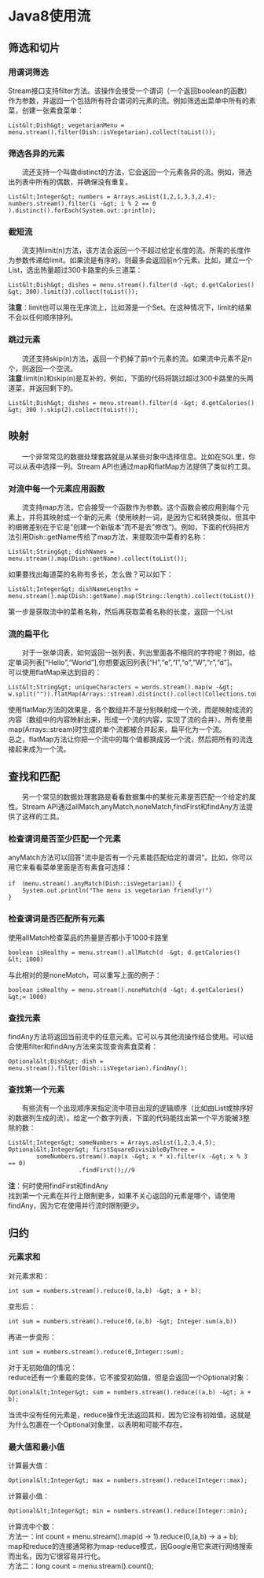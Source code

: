 # Java8使用流

## 筛选和切片

### 用谓词筛选

Stream接口支持filter方法。该操作会接受一个谓词（一个返回boolean的函数）作为参数，并返回一个包括所有符合谓词的元素的流。例如筛选出菜单中所有的素菜，创建一张素食菜单：

```
List&lt;Dish&gt; vegetarianMenu = menu.stream().filter(Dish::isVegetarian).collect(toList());

```

### 筛选各异的元素

  流还支持一个叫做distinct的方法，它会返回一个元素各异的流。例如，筛选出列表中所有的偶数，并确保没有重复。

```
List&lt;Integer&gt; numbers = Arrays.asList(1,2,1,3,3,2,4);
numbers.stream().filter(i -&gt; i % 2 == 0 ).distinct().forEach(System.out::println);

```

### 截短流

  流支持limit(n)方法，该方法会返回一个不超过给定长度的流。所需的长度作为参数传递给limit。如果流是有序的，则最多会返回前n个元素。比如，建立一个List，选出热量超过300卡路里的头三道菜：

```
List&lt;Dish&gt; dishes = menu.stream().filter(d -&gt; d.getCalories() &gt; 300).limit(3).collect(toList());

```

**注意**：limit也可以用在无序流上，比如源是一个Set。在这种情况下，limit的结果不会以任何顺序排列。

### 跳过元素

  流还支持skip(n)方法，返回一个扔掉了前n个元素的流。如果流中元素不足n个，则返回一个空流。<br/>
**注意**:limit(n)和skip(n)是互补的，例如，下面的代码将跳过超过300卡路里的头两道菜，并返回剩下的。

```
List&lt;Dish&gt; dishes = menu.stream().filter(d -&gt; d.getCalories() &gt; 300 ).skip(2).collect(toList());

```

## 映射

  一个非常常见的数据处理套路就是从某些对象中选择信息。比如在SQL里，你可以从表中选择一列。Stream API也通过map和flatMap方法提供了类似的工具。

### 对流中每一个元素应用函数

  流支持map方法，它会接受一个函数作为参数。这个函数会被应用到每个元素上，并将其映射成一个新的元素（使用映射一词，是因为它和转换类似，但其中的细微差别在于它是”创建一个新版本“而不是去”修改“)。例如，下面的代码把方法引用Dish::getName传给了map方法，来提取流中菜肴的名称：

```
List&lt;String&gt; dishNames =  menu.stream().map(Dish::getName).collect(toList());

```

如果要找出每道菜的名称有多长，怎么做？可以如下：

```
List&lt;Integer&gt; dishNameLengths = menu.stream().map(Dish::getName).map(String::length).collect(toList());

```

第一步是获取流中的菜肴名称，然后再获取菜肴名称的长度，返回一个List

### 流的扁平化

  对于一张单词表，如何返回一张列表，列出里面各不相同的字符呢？例如，给定单词列表[“Hello”,“World”],你想要返回列表[“H”,“e”,“l”,“o”,“W”,“r”,“d”]。<br/>
可以使用flatMap来达到目的：

```
List&lt;String&gt; uniqueCharacters = words.stream().map(w -&gt; w.split("")).flatMap(Arrays::stream).distinct().collect(Collections.toList())

```

使用flatMap方法的效果是，各个数组并不是分别映射成一个流，而是映射成流的内容（数组中的内容映射出来，形成一个流的内容，实现了流的合并）。所有使用map(Arrays::stream)时生成的单个流都被合并起来，扁平化为一个流。<br/>
总之，flatMap方法让你把一个流中的每个值都换成另一个流，然后把所有的流连接起来成为一个流。

## 查找和匹配

  另一个常见的数据处理套路是看看数据集中的某些元素是否匹配一个给定的属性。Stream API通过allMatch,anyMatch,noneMatch,findFirst和findAny方法提供了这样的工具。

### 检查谓词是否至少匹配一个元素

anyMatch方法可以回答”流中是否有一个元素能匹配给定的谓词“。比如，你可以用它来看看菜单里面是否有素食可选择：

```
if （menu.stream().anyMatch(Dish::isVegetarian)）{
	System.out.println("The menu is vegetarian friendly!")
}

```

### 检查谓词是否匹配所有元素

使用allMatch检查菜品的热量是否都小于1000卡路里

```
boolean isHealthy = menu.stream().allMatch(d -&gt; d.getCalories() &lt; 1000)

```

与此相对的是noneMatch，可以重写上面的例子：

```
boolean isHealthy = menu.stream().noneMatch(d -&gt; d.getCalories() &gt;= 1000)

```

### 查找元素

findAny方法将返回当前流中的任意元素。它可以与其他流操作结合使用。可以结合使用filter和findAny方法来实现查询素食菜肴：

```
Optional&lt;Dish&gt; dish = menu.stream().filter(Dish::isVegetarian).findAny();

```

### 查找第一个元素

  有些流有一个出现顺序来指定流中项目出现的逻辑顺序（比如由List或排序好的数据列生成的流）。给定一个数字列表，下面的代码能找出第一个平方能被3整除的数：

```
List&lt;Integer&gt; someNumbers = Arrays.aslist(1,2,3,4,5);
Optional&lt;Integer&gt; firstSquareDivisibleByThree = 
		someNumbers.stream().map(x -&gt; x * x).filter(x -&gt; x % 3 == 0)
					.findFirst();//9

```

**注**：何时使用findFirst和findAny<br/>
找到第一个元素在并行上限制更多，如果不关心返回的元素是哪个，请使用findAny，因为它在使用并行流时限制更少。

## 归约

### 元素求和

对元素求和：

```
int sum = numbers.stream().reduce(0,(a,b) -&gt; a + b);

```

变形后：

```
int sum = numbers.stream().reduce(0,(a,b) -&gt; Integer.sum(a,b))

```

再进一步变形：

```
int sum = numbers.stream().reduce(0,Integer::sum);

```

对于无初始值的情况：<br/>
reduce还有一个重载的变体，它不接受初始值，但是会返回一个Optional对象：

```
Optional&lt;Integer&gt; sum = numbers.stream().reduce((a,b) -&gt; a + b);

```

当流中没有任何元素是，reduce操作无法返回其和，因为它没有初始值。这就是为什么包裹在一个Optional对象里，以表明和可能不存在。

### 最大值和最小值

计算最大值：

```
Optional&lt;Integer&gt; max = numbers.stream().reduce(Integer::max);

```

计算最小值：

```
Optional&lt;Integer&gt; min = numbers.stream().reduce(Integer::min);

```

计算流中个数：<br/>
方法一：int count = menu.stream().map(d -&gt; 1).reduce(0,(a,b) -&gt; a + b);<br/>
map和reduce的连接通常称为map-reduce模式，因Google用它来进行网络搜索而出名，因为它很容易并行化。<br/>
方法二：long count = menu.stream().count();
